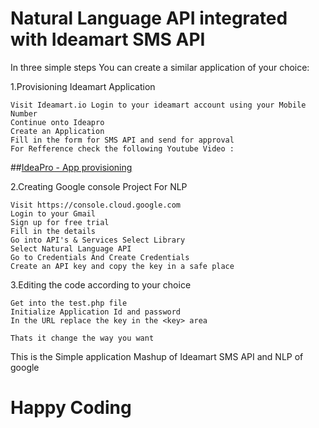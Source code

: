# Natural Language API integrated with Ideamart SMS API 


In three simple steps You can create a similar application of your choice:

1.Provisioning Ideamart Application

	Visit Ideamart.io Login to your ideamart account using your Mobile Number
	Continue onto Ideapro
	Create an Application
	Fill in the form for SMS API and send for approval
	For Refference check the following Youtube Video : 
##[IdeaPro - App provisioning](https://www.youtube.com/watch?v=zpgOrigLA70&t=457s)
	
2.Creating Google console Project For NLP

	Visit https://console.cloud.google.com
	Login to your Gmail
	Sign up for free trial
	Fill in the details
	Go into API's & Services Select Library
	Select Natural Language API
	Go to Credentials And Create Credentials
	Create an API key and copy the key in a safe place
	

3.Editing the code according to your choice

	Get into the test.php file
	Initialize Application Id and password
	In the URL replace the key in the <key> area
	
	Thats it change the way you want 
	
	
This is the Simple application Mashup of Ideamart SMS API and NLP of google 

# Happy Coding
	